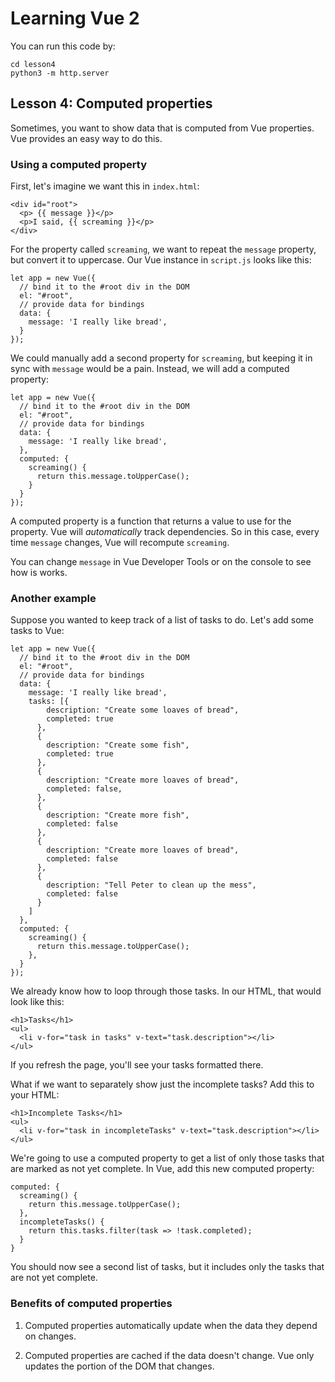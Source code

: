 # Learning Vue 2

You can run this code by:

```
cd lesson4
python3 -m http.server
```

## Lesson 4: Computed properties

Sometimes, you want to show data that is computed from Vue properties. Vue provides an easy way to do this.

### Using a computed property

First, let's imagine we want this in `index.html`:

```
<div id="root">
  <p> {{ message }}</p>
  <p>I said, {{ screaming }}</p>
</div>
```

For the property called `screaming`, we want to repeat the `message` property, but convert it to uppercase.
Our Vue instance in `script.js` looks like this:

```
let app = new Vue({
  // bind it to the #root div in the DOM
  el: "#root",
  // provide data for bindings
  data: {
    message: 'I really like bread',
  }
});
```

We could manually add a second property for `screaming`, but keeping it in sync with `message` would be a pain. Instead, we will add a computed property:

```
let app = new Vue({
  // bind it to the #root div in the DOM
  el: "#root",
  // provide data for bindings
  data: {
    message: 'I really like bread',
  },
  computed: {
    screaming() {
      return this.message.toUpperCase();
    }
  }
});
```

A computed property is a function that returns a value to use for the property. Vue will _automatically_ track dependencies. So in this case, every time `message` changes, Vue will recompute `screaming`.

You can change `message` in Vue Developer Tools or on the console to see how is works.

### Another example

Suppose you wanted to keep track of a list of tasks to do. Let's add some tasks to Vue:

```
let app = new Vue({
  // bind it to the #root div in the DOM
  el: "#root",
  // provide data for bindings
  data: {
    message: 'I really like bread',
    tasks: [{
        description: "Create some loaves of bread",
        completed: true
      },
      {
        description: "Create some fish",
        completed: true
      },
      {
        description: "Create more loaves of bread",
        completed: false,
      },
      {
        description: "Create more fish",
        completed: false
      },
      {
        description: "Create more loaves of bread",
        completed: false
      },
      {
        description: "Tell Peter to clean up the mess",
        completed: false
      }
    ]
  },
  computed: {
    screaming() {
      return this.message.toUpperCase();
    },
  }
});
```

We already know how to loop through those tasks. In our HTML, that would look like this:

```
<h1>Tasks</h1>
<ul>
  <li v-for="task in tasks" v-text="task.description"></li>
</ul>
```

If you refresh the page, you'll see your tasks formatted there.

What if we want to separately show just the incomplete tasks? Add this to your HTML:

```
<h1>Incomplete Tasks</h1>
<ul>
  <li v-for="task in incompleteTasks" v-text="task.description"></li>
</ul>
```

We're going to use a computed property to get a list of only those tasks that are marked as not yet complete. In Vue, add this new computed property:

```
computed: {
  screaming() {
    return this.message.toUpperCase();
  },
  incompleteTasks() {
    return this.tasks.filter(task => !task.completed);
  }
}
```

You should now see a second list of tasks, but it includes only the tasks that are not yet complete.

### Benefits of computed properties

1. Computed properties automatically update when the data they depend on changes.

1. Computed properties are cached if the data doesn't change. Vue only updates the portion of the DOM that changes.
